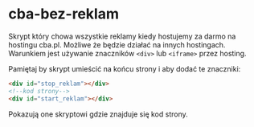# cba-bez-reklam

Skrypt który chowa wszystkie reklamy kiedy
hostujemy za darmo na hostingu cba.pl.
Możliwe że będzie działać na innych hostingach.
Warunkiem jest używanie znaczników `<div>` lub
`<iframe>` przez hosting.  
  
Pamiętaj by skrypt umieścić na końcu strony
i aby dodać te znaczniki:
```html
<div id="stop_reklam"></div>
<!--kod strony-->
<div id="start_reklam"></div>
```
Pokazują one skryptowi gdzie znajduje
się kod strony.
